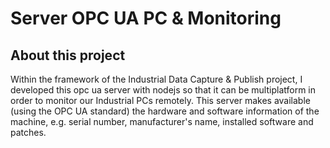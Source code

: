 # Server OPC UA PC & Monitoring 

## About this project

Within the framework of the Industrial Data Capture & Publish project, I developed this opc ua server with nodejs so that it can be 
multiplatform in order to monitor our Industrial PCs remotely.
This server makes available (using the OPC UA standard) the hardware and software information of the machine, 
e.g. serial number, manufacturer's name, installed software and patches.
